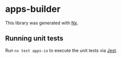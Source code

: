 # apps-builder

This library was generated with [Nx](https://nx.dev).

## Running unit tests

Run `nx test apps-io` to execute the unit tests via [Jest](https://jestjs.io).
